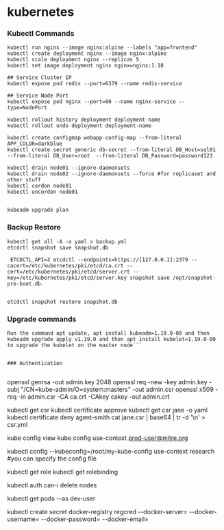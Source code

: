 # kubernetes


### Kubectl Commands 


```
kubectl run nginx --image nginx:alpine --labels "app=frontend"
kubectl create deployment nginx --image nginx:alpine
kubectl scale deployment nginx --replicas 5
kubectl set image deployment nginx nginx=nginx:1.18

## Service Cluster IP
kubectl expose pod redis --port=6379 --name redis-service

## Service Node Port
kubectl expose pod nginx --port=80 --name nginx-service --type=NodePort

kubectl rollout history deployment deployment-name
kubectl rollout undo deployment deployment-name

kubectl create configmap webapp-config-map --from-literal APP_COLOR=darkblue
kubectl create secret generic db-secret --from-literal DB_Host=sql01  --from-literal DB_User=root  --from-literal DB_Password=password123

kubectl drain node01 --ignore-daemonsets
kubectl drain node02 --ignore-daemonsets --force #for replicaset and other stuff
kubectl cordon node01
kubectl uncordon node01


kubeadm upgrade plan
```


### Backup Restore

```
kubectl get all -A -o yaml > backup.yml
etcdctl snapshot save snapshot.db

 ETCDCTL_API=3 etcdctl --endpoints=https://[127.0.0.1]:2379 --cacert=/etc/kubernetes/pki/etcd/ca.crt --cert=/etc/kubernetes/pki/etcd/server.crt --key=/etc/kubernetes/pki/etcd/server.key snapshot save /opt/snapshot-pre-boot.db.


etcdctl snapshot restore snapshot.db
```


### Upgrade commands

```
Run the command apt update, apt install kubeadm=1.19.0-00 and then kubeadm upgrade apply v1.19.0 and then apt install kubelet=1.19.0-00 to upgrade the kubelet on the master node```


### Authentication


```
openssl genrsa -out admin.key 2048
openssl req -new -key admin.key -subj "/CN=kube-admin/O=system:masters" -out admin.csr
openssl x509 -req -in admin.csr -CA ca.crt -CAkey cakey -out admin.crt


kubectl get csr
kubectl certificate approve <csrname> 
kubectl get csr jane -o yaml
kubectl certificate deny agent-smith
cat jane.csr | base64 | tr -d '\n' > csr.yml


kube config view
kube config use-context prod-user@mitre.org

kubectl config --kubeconfig=/root/my-kube-config use-context research #you can specify the config file


kubectl get role
kubectl get rolebinding

kubectl auth can-i delete nodes

kubectl get pods --as dev-user


kubectl create secret docker-registry regcred --docker-server=<your-registry-server> --docker-username=<your-name> --docker-password=<your-pword> --docker-email=<your-email>
```
 
 
